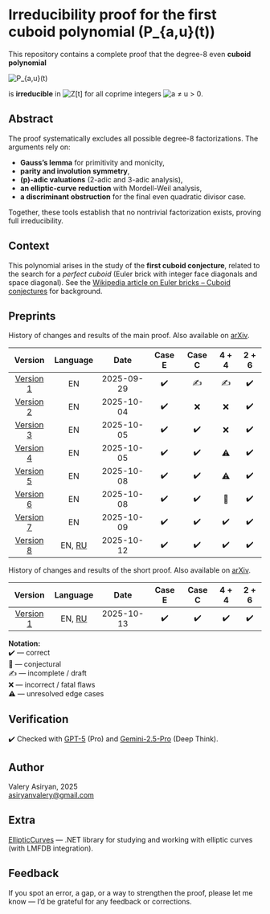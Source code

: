 # Irreducibility proof for the first cuboid polynomial \(P_{a,u}(t)\)
This repository contains a complete proof that the degree-8 even **cuboid polynomial**  
  
![P_{a,u}(t)](https://latex.codecogs.com/svg.latex?P_{a,u}(t)=t^{8}+6(u^{2}-a^{2})t^{6}+(a^{4}-4a^{2}u^{2}+u^{4})t^{4}-6a^{2}u^{2}(u^{2}-a^{2})t^{2}+a^{4}u^{4})
  
is **irreducible** in ![Z[t]](https://latex.codecogs.com/svg.latex?\mathbb{Z}[t]) for all coprime integers ![a ≠ u > 0](https://latex.codecogs.com/svg.latex?a%20\ne%20u%20%3E%200).

## Abstract
The proof systematically excludes all possible degree-8 factorizations. The arguments rely on:

- **Gauss’s lemma** for primitivity and monicity,  
- **parity and involution symmetry**,  
- **\(p\)-adic valuations** (2-adic and 3-adic analysis),
- **an elliptic-curve reduction** with Mordell-Weil analysis,  
- **a discriminant obstruction** for the final even quadratic divisor case.  

Together, these tools establish that no nontrivial factorization exists, proving full irreducibility.

## Context
This polynomial arises in the study of the **first cuboid conjecture**, related to the search for a *perfect cuboid* (Euler brick with integer face diagonals and space diagonal).
See the [Wikipedia article on Euler bricks – Cuboid conjectures](https://en.wikipedia.org/wiki/Euler_brick#Cuboid_conjectures) for background.

## Preprints
History of changes and results of the main proof. Also available on [arXiv](https://arxiv.org/abs/2510.07643).  

| Version | Language       | Date       | Case E | Case C | 4 + 4 | 2 + 6 |
|:-------:|:----------:|:----------:|:------:|:------:|:-----:|:-----:|
| [Version 1](main/v1/Cuboid_conjecture_1.pdf) | EN | 2025-09-29 | ✔️ | ✍️ | ✍️ | ✔️ |
| [Version 2](main/v2/Cuboid_conjecture_1.pdf) | EN | 2025-10-04 | ✔️ | ❌ | ❌️ | ✔️ |
| [Version 3](main/v3/Cuboid_conjecture_1.pdf) | EN | 2025-10-05 | ✔️ | ✔️ | ❌ | ✔️ |
| [Version 4](main/v4/Cuboid_conjecture_1.pdf) | EN | 2025-10-05 | ✔️ | ✔️ | ⚠️ | ✔️ |
| [Version 5](main/v5/Cuboid_conjecture_1.pdf) | EN | 2025-10-08 | ✔️ | ✔️ | ⚠️ | ✔️ |
| [Version 6](main/v6/Cuboid_conjecture_1.pdf) | EN | 2025-10-08 | ✔️ | ✔️ | 🧩 | ✔️ |
| [Version 7](main/v7/Cuboid_conjecture_1.pdf) | EN | 2025-10-09 | ✔️ | ✔️ | ✔️ | ✔️ |
| [Version 8](main/v8/Cuboid_conjecture_1.pdf) | EN, [RU](main/v8/ru/Cuboid_conjecture_1_RU.pdf) | 2025-10-12 | ✔️ | ✔️ | ✔️ | ✔️ |

History of changes and results of the short proof. Also available on [arXiv](https://arxiv.org/abs/2510.11768).  

| Version | Language       | Date       | Case E | Case C | 4 + 4 | 2 + 6 |
|:-------:|:----------:|:----------:|:------:|:------:|:-----:|:-----:|
| [Version 1](short/v1/Cuboid_conjecture_1_short.pdf) | EN, [RU](short/v1/ru/Cuboid_conjecture_1_short_RU.pdf) | 2025-10-13 | ✔️ | ✔️ | ✔️ | ✔️ |

**Notation:**  
✔️ — correct  
🧩 — conjectural  
✍️ — incomplete / draft  
❌ — incorrect / fatal flaws  
⚠️ — unresolved edge cases  

## Verification
✔️ Checked with [GPT-5](https://chatgpt.com/) (Pro) and [Gemini-2.5-Pro](https://gemini.google.com/app) (Deep Think).

## Author
Valery Asiryan, 2025  
asiryanvalery@gmail.com

## Extra
[EllipticCurves](https://github.com/asiryan/EllipticCurves) — .NET library for studying and working with elliptic curves (with LMFDB integration).

## Feedback
If you spot an error, a gap, or a way to strengthen the proof, please let me know — I’d be grateful for any feedback or corrections.
